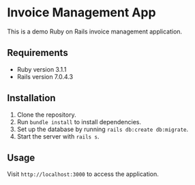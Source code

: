 # Invoice Management App

This is a demo Ruby on Rails invoice management application.

## Requirements

- Ruby version 3.1.1
- Rails version 7.0.4.3

## Installation

1. Clone the repository.
2. Run `bundle install` to install dependencies.
3. Set up the database by running `rails db:create db:migrate`.
4. Start the server with `rails s`.

## Usage

Visit `http://localhost:3000` to access the application.
